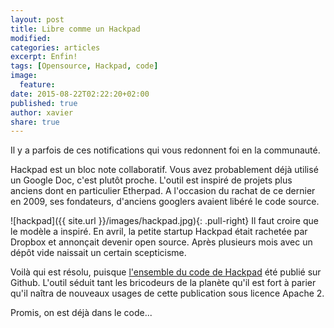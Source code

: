 ```yaml
---
layout: post
title: Libre comme un Hackpad
modified: 
categories: articles
excerpt: Enfin!
tags: [Opensource, Hackpad, code]
image: 
  feature: 
date: 2015-08-22T02:22:20+02:00
published: true
author: xavier
share: true
---
```


Il y a parfois de ces notifications qui vous redonnent foi en la communauté.

Hackpad est un bloc note collaboratif. Vous avez probablement déjà utilisé un Google Doc, c'est plutôt proche. L'outil est inspiré de projets plus anciens dont en particulier Etherpad. A l'occasion du rachat de ce dernier en 2009, ses fondateurs, d'anciens googlers avaient libéré le code source.

![hackpad]({{ site.url }}/images/hackpad.jpg){: .pull-right}
Il faut croire que le modèle a inspiré. En avril, la petite startup Hackpad était rachetée par Dropbox et annonçait devenir open source. Après plusieurs mois avec un dépôt vide naissait un certain scepticisme.

Voilà qui est résolu, puisque [l'ensemble du code de Hackpad](https://github.com/dropbox/hackpad/)  été publié sur Github. L'outil séduit tant les bricodeurs de la planète qu'il est fort à parier qu'il naîtra de nouveaux usages de cette publication sous licence Apache 2.

Promis, on est déjà dans le code...